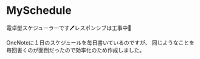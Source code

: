 # MySchedule
電卓型スケジューラーです🖊️レスポンシブは工事中🚨

OneNoteに１日のスケジュールを毎日書いているのですが、
同じようなことを毎回書くのが面倒だったので効率化のため作成しました。
